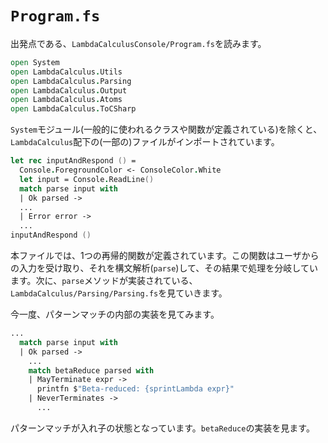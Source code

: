 # `Program.fs`

出発点である、`LambdaCalculusConsole/Program.fs`を読みます。

```fs
open System
open LambdaCalculus.Utils
open LambdaCalculus.Parsing
open LambdaCalculus.Output
open LambdaCalculus.Atoms
open LambdaCalculus.ToCSharp
```

`System`モジュール(一般的に使われるクラスや関数が定義されている)を除くと、`LambdaCalculus`配下の(一部の)ファイルがインポートされています。

```fs
let rec inputAndRespond () =
  Console.ForegroundColor <- ConsoleColor.White
  let input = Console.ReadLine()
  match parse input with
  | Ok parsed ->
  ...
  | Error error ->
  ...
inputAndRespond ()
```

本ファイルでは、1つの再帰的関数が定義されています。この関数はユーザからの入力を受け取り、それを構文解析(`parse`)して、その結果で処理を分岐しています。次に、`parse`メソッドが実装されている、`LambdaCalculus/Parsing/Parsing.fs`を見ていきます。

今一度、パターンマッチの内部の実装を見てみます。

```fs
...
  match parse input with
  | Ok parsed ->
    ...
    match betaReduce parsed with
    | MayTerminate expr ->
      printfn $"Beta-reduced: {sprintLambda expr}"
    | NeverTerminates ->
      ...
```

パターンマッチが入れ子の状態となっています。`betaReduce`の実装を見ます。
